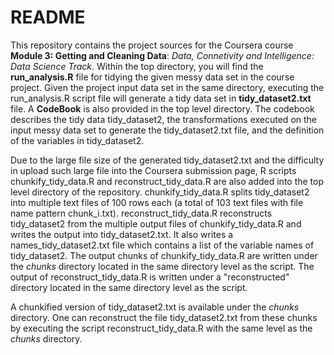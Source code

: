 # README

This repository contains the project sources for the Coursera course **Module 3: Getting and Cleaning Data**: _Data, Connetivity and Intelligence: Data Science Track_. Within the top directory, you will find the **run_analysis.R** file for tidying the given messy data set in the course project. Given the project input data set in the same directory, executing the run_analysis.R script file will generate a tidy data set in **tidy_dataset2.txt** file. A **CodeBook** is also provided in the top level directory. The codebook describes the tidy data tidy\_dataset2, the transformations executed on the input messy data set to generate the tidy_dataset2.txt file, and the definition of the variables in tidy_dataset2.

Due to the large file size of the generated tidy\_dataset2.txt and the difficulty in upload such large file into the Coursera submission page, R scripts chunkify\_tidy_data.R and reconstruct\_tidy_data.R are also added into the top level directory of the repository. chunkify\_tidy\_data.R splits tidy\_dataset2 into multiple text files of 100 rows each (a total of 103 text files with file name pattern chunk\_i.txt). reconstruct_tidy_data.R reconstructs tidy\_dataset2 from the multiple output files of chunkify\_tidy_data.R and writes the output into tidy\_dataset2.txt. It also writes a names\_tidy\_dataset2.txt file which contains a list of the variable names of tidy_dataset2. The output chunks of chunkify\_tidy\_data.R are written under the _chunks_ directory located in the same directory level as the script. The output of reconstruct\_tidy\_data.R is written under a "reconstructed" directory located in the same directory level as the script.
  
A chunkified version of tidy_dataset2.txt is available under the _chunks_ directory. One can reconstruct the file tidy_dataset2.txt from these chunks by executing the script reconstruct_tidy_data.R with the same level as the _chunks_ directory.

